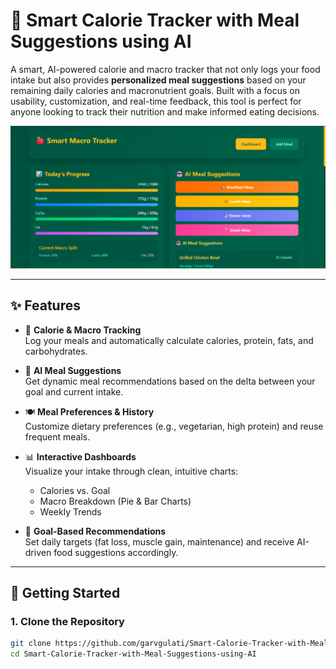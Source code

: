 # 🧠 Smart Calorie Tracker with Meal Suggestions using AI

A smart, AI-powered calorie and macro tracker that not only logs your food intake but also provides **personalized meal suggestions** based on your remaining daily calories and macronutrient goals. Built with a focus on usability, customization, and real-time feedback, this tool is perfect for anyone looking to track their nutrition and make informed eating decisions.

![Smart Calorie Tracker Screenshot](preview-image.png) <!-- Add your screenshot image here -->

---

## ✨ Features

- 📝 **Calorie & Macro Tracking**  
  Log your meals and automatically calculate calories, protein, fats, and carbohydrates.

- 🧮 **AI Meal Suggestions**  
  Get dynamic meal recommendations based on the delta between your goal and current intake.

- 🍽️ **Meal Preferences & History**  
  Customize dietary preferences (e.g., vegetarian, high protein) and reuse frequent meals.

- 📊 **Interactive Dashboards**  
  Visualize your intake through clean, intuitive charts:
  - Calories vs. Goal
  - Macro Breakdown (Pie & Bar Charts)
  - Weekly Trends

- 🎯 **Goal-Based Recommendations**  
  Set daily targets (fat loss, muscle gain, maintenance) and receive AI-driven food suggestions accordingly.

---

## 🚀 Getting Started

### 1. Clone the Repository

```bash
git clone https://github.com/garvgulati/Smart-Calorie-Tracker-with-Meal-Suggestions-using-AI.git
cd Smart-Calorie-Tracker-with-Meal-Suggestions-using-AI

